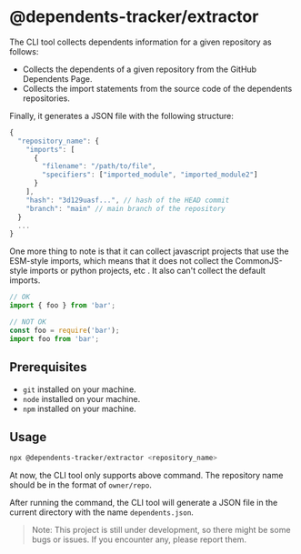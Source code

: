 # @dependents-tracker/extractor

The CLI tool collects dependents information for a given repository as follows:

- Collects the dependents of a given repository from the GitHub Dependents Page.
- Collects the import statements from the source code of the dependents repositories.

Finally, it generates a JSON file with the following structure:

```javascript
{
  "repository_name": {
    "imports": [
      {
        "filename": "/path/to/file",
        "specifiers": ["imported_module", "imported_module2"]
      }
    ],
    "hash": "3d129uasf...", // hash of the HEAD commit
    "branch": "main" // main branch of the repository
  }
  ...
}
```

One more thing to note is that it can collect javascript projects that use the ESM-style imports, which means that it does not collect the CommonJS-style imports or python projects, etc
. It also can't collect the default imports.

```javascript
// OK
import { foo } from 'bar';

// NOT OK
const foo = require('bar');
import foo from 'bar';
```

## Prerequisites

- `git` installed on your machine.
- `node` installed on your machine.
- `npm` installed on your machine.

## Usage

```bash
npx @dependents-tracker/extractor <repository_name>
```

At now, the CLI tool only supports above command. The repository name should be in the format of `owner/repo`.

After running the command, the CLI tool will generate a JSON file in the current directory with the name `dependents.json`.

> Note: This project is still under development, so there might be some bugs or issues. If you encounter any, please report them.
